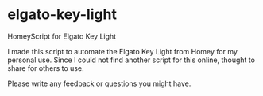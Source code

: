 # elgato-key-light
HomeyScript for Elgato Key Light

I made this script to automate the Elgato Key Light from Homey for my personal use.  Since I could not find another script for this online, thought to share for others to use.

Please write any feedback or questions you might have.
